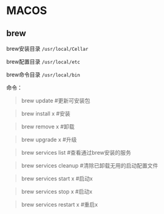 # MACOS

## brew

brew安装目录 `/usr/local/Cellar`

brew配置目录 `/usr/local/etc`

brew命令目录 `/usr/local/bin`

命令：
> brew update           #更新可安装包

> brew install x        #安装

> brew remove x         #卸载

> brew upgrade x        #升级

> brew services list    #查看通过brew安装的服务

> brew services cleanup #清除已卸载无用的启动配置文件

> brew services start x   #启动x

> brew services stop x    #启动x

> brew services restart x #重启x